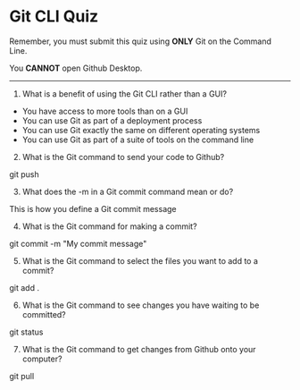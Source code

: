 # Git CLI Quiz

Remember, you must submit this quiz using __ONLY__ Git on the Command Line. 

You __CANNOT__ open Github Desktop.

---

1. What is a benefit of using the Git CLI rather than a GUI?

- You have access to more tools than on a GUI
- You can use Git as part of a deployment process
- You can use Git exactly the same on different operating systems
- You can use Git as part of a suite of tools on the command line

2. What is the Git command to send your code to Github?

git push

3. What does the -m in a Git commit command mean or do?

This is how you define a Git commit message

4. What is the Git command for making a commit?

git commit -m "My commit message"

5. What is the Git command to select the files you want to add to a commit?

git add .

6. What is the Git command to see changes you have waiting to be committed?

git status

7. What is the Git command to get changes from Github onto your computer?

git pull
